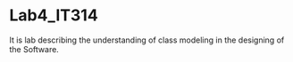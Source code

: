 # Lab4_IT314
It is lab describing the understanding of class modeling in the designing of the Software.
